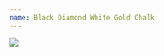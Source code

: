 ```yaml
---
name: Black Diamond White Gold Chalk
---
```


<a href="https://www.amazon.com/dp/B001A5TD70/ref=as_li_ss_il?coliid=IF97V1P5JITP&colid=SV6ZAIUBNJWK&psc=0&ref_=lv_ov_lig_dp_it&linkCode=li2&tag=kombatkitchen-20&linkId=70a8f7d19984b628d4bb851b25f72736&language=en_US" target="_blank"><img border="0" src="//ws-na.amazon-adsystem.com/widgets/q?_encoding=UTF8&ASIN=B001A5TD70&Format=_SL160_&ID=AsinImage&MarketPlace=US&ServiceVersion=20070822&WS=1&tag=kombatkitchen-20&language=en_US" ></a><img src="https://ir-na.amazon-adsystem.com/e/ir?t=kombatkitchen-20&language=en_US&l=li2&o=1&a=B001A5TD70" width="1" height="1" border="0" alt="" style="border:none !important; margin:0px !important;" />
